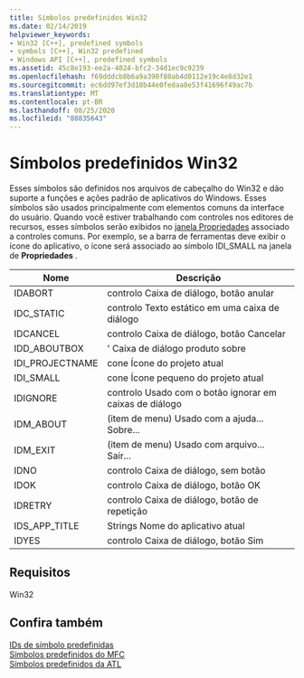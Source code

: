 ```yaml
---
title: Símbolos predefinidos Win32
ms.date: 02/14/2019
helpviewer_keywords:
- Win32 [C++], predefined symbols
- symbols [C++], Win32 predefined
- Windows API [C++], predefined symbols
ms.assetid: 45c8e193-ee2a-4024-bfc2-34d1ec9c9239
ms.openlocfilehash: f69dddcb8b6a9a390f80ab4d0112e19c4e8d32e1
ms.sourcegitcommit: ec6dd97ef3d10b44e0fedaa8e53f41696f49ac7b
ms.translationtype: MT
ms.contentlocale: pt-BR
ms.lasthandoff: 08/25/2020
ms.locfileid: "88835643"
---
```

# <a name="win32-predefined-symbols"></a>Símbolos predefinidos Win32

Esses símbolos são definidos nos arquivos de cabeçalho do Win32 e dão suporte a funções e ações padrão de aplicativos do Windows. Esses símbolos são usados principalmente com elementos comuns da interface do usuário. Quando você estiver trabalhando com controles nos editores de recursos, esses símbolos serão exibidos no [janela Propriedades](/visualstudio/ide/reference/properties-window) associado a controles comuns. Por exemplo, se a barra de ferramentas deve exibir o ícone do aplicativo, o ícone será associado ao símbolo IDI_SMALL na janela de **Propriedades** .

|Nome|Descrição|
|-|-|
|IDABORT|controlo Caixa de diálogo, botão anular|
|IDC_STATIC|controlo Texto estático em uma caixa de diálogo|
|IDCANCEL|controlo Caixa de diálogo, botão Cancelar|
|IDD_ABOUTBOX|' Caixa de diálogo produto sobre|
|IDI_PROJECTNAME|cone Ícone do projeto atual|
|IDI_SMALL|cone Ícone pequeno do projeto atual|
|IDIGNORE|controlo Usado com o botão ignorar em caixas de diálogo|
|IDM_ABOUT|(item de menu) Usado com a ajuda... Sobre...|
|IDM_EXIT|(item de menu) Usado com arquivo... Sair...|
|IDNO|controlo Caixa de diálogo, sem botão|
|IDOK|controlo Caixa de diálogo, botão OK|
|IDRETRY|controlo Caixa de diálogo, botão de repetição|
|IDS_APP_TITLE|Strings Nome do aplicativo atual|
|IDYES|controlo Caixa de diálogo, botão Sim|

## <a name="requirements"></a>Requisitos

Win32

## <a name="see-also"></a>Confira também

[IDs de símbolo predefinidas](../windows/predefined-symbol-ids.md)<br/>
[Símbolos predefinidos do MFC](../windows/mfc-predefined-symbols.md)<br/>
[Símbolos predefinidos da ATL](../windows/atl-predefined-symbols.md)<br/>
